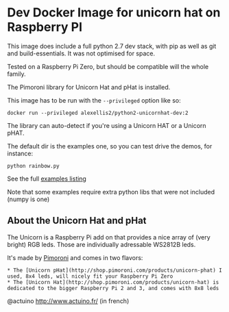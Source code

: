 Dev Docker Image for unicorn hat on Raspberry PI
================================================

This image does include a full python 2.7 dev stack, with pip as well as git and build-essentials.
It was not optimised for space.

Tested on a Raspberry Pi Zero, but should be compatible will the whole family.

The Pimoroni library for Unicorn Hat and pHat is installed.

This image has to be run with the `--privileged` option like so:

    docker run --privileged alexellis2/python2-unicornhat-dev:2 

The library can auto-detect if you're using a Unicorn HAT or a Unicorn pHAT.

The default dir is the examples one, so you can test drive the demos, for instance:

	python rainbow.py
	
See the full [examples listing](https://github.com/pimoroni/unicorn-hat/tree/master/examples)

Note that some examples require extra python libs that were not included (numpy is one)
	
About the Unicorn Hat and pHat
------------------------------
The Unicorn is a Raspberry Pi add on that provides a nice array of (very bright) RGB leds.
Those are individually adressable WS2812B leds.

It's made by [Pimoroni](https://shop.pimoroni.com) and comes in two flavors:

	* The [Unicorn pHat](http://shop.pimoroni.com/products/unicorn-phat) I used, 8x4 leds, will nicely fit your Raspberry Pi Zero
	* The [Unicorn Hat](http://shop.pimoroni.com/products/unicorn-hat) is dedicated to the bigger Raspberry Pi 2 and 3, and comes with 8x8 leds

	
@actuino
http://www.actuino.fr/ (in french)
